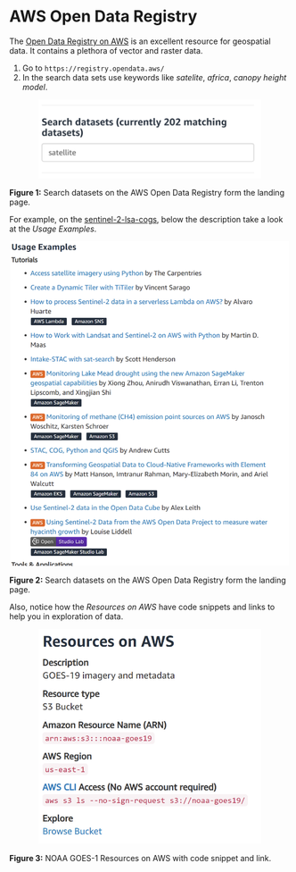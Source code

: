 # AWS Open Data Registry

The [Open Data Registry on AWS](https://registy.opendata.aws) is an excellent resource for geospatial data.  It contains a plethora of vector and raster data.  

1. Go to `https://registry.opendata.aws/`
2. In the search data sets use keywords like *satelite*, *africa*, *canopy height model*.

<p align=center>
  <img src="assets/search.png" width="400" height="auto" />
  <figcaption><strong>Figure 1:</strong> Search datasets on the AWS Open Data Registry form the landing page.</figcaption>
</p>

For example, on the [sentinel-2-lsa-cogs](https://registry.opendata.aws/sentinel-2-l2a-cogs/), below the description take a look at the *Usage Examples*. 

<p align=center>
  <img src="assets/usage-examples.png" width="500" height="auto" />
  <figcaption><strong>Figure 2:</strong> Search datasets on the AWS Open Data Registry form the landing page.</figcaption>
</p>

Also, notice how the *Resources on AWS* have code snippets and links to help you in exploration of data.  

<p align=center>
  <img src="assets/snippets.png" width="400" height="auto" />
  <figcaption><strong>Figure 3:</strong> NOAA GOES-1 Resources on AWS with code snippet and link.</figcaption>
</p>
